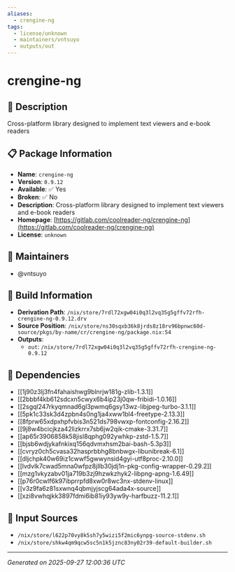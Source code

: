 ```yaml
---
aliases:
  - crengine-ng
tags:
  - license/unknown
  - maintainers/vntsuyo
  - outputs/out
---
```


# crengine-ng

## 📝 Description

Cross-platform library designed to implement text viewers and e-book readers

## 📋 Package Information

- **Name**: `crengine-ng`
- **Version**: `0.9.12`
- **Available**: ✅ Yes
- **Broken**: ✅ No
- **Description**: Cross-platform library designed to implement text viewers and e-book readers
- **Homepage**: [https://gitlab.com/coolreader-ng/crengine-ng](https://gitlab.com/coolreader-ng/crengine-ng)
- **License**: `unknown`
## 👥 Maintainers

- @vntsuyo


## 🔧 Build Information

- **Derivation Path**: `/nix/store/7rdl72xgw04i0q3l2vq35g5gffv72rfh-crengine-ng-0.9.12.drv`
- **Source Position**: `/nix/store/ns30sqxb36k8jrds8z18rv96bpnwc60d-source/pkgs/by-name/cr/crengine-ng/package.nix:54`
- **Outputs**:
  - `out`:  `/nix/store/7rdl72xgw04i0q3l2vq35g5gffv72rfh-crengine-ng-0.9.12`

## 🔗 Dependencies

- [[1j90z3lj3fn4fahaishwg9blnrjw181g-zlib-1.3.1]]
- [[2bbbf4kb612sdcxn5cwyx6b4ip23j0qw-fribidi-1.0.16]]
- [[2sgql247rkyqmnad6gl3pwmq6gsy13wz-libjpeg-turbo-3.1.1]]
- [[5pk1c33sk3d4zpbn4s0ng1ja4xww1bl4-freetype-2.13.3]]
- [[8fprw65xdpxhpfvbis3n521ds798vwxp-fontconfig-2.16.2]]
- [[9j8w4bcicjkza42lizkrrx7sb6jw2qik-cmake-3.31.7]]
- [[ap65r3906858k58jisl8qphg092ywhkp-zstd-1.5.7]]
- [[bjsb6wdjykafnkixq156qdvmxhsm2bai-bash-5.3p3]]
- [[cvryz0ch5cvasa32hasprbbhg8bnbwgx-libunibreak-6.1]]
- [[dljchpk40w69iz1cwwf5gwwynsid4gyi-utf8proc-2.10.0]]
- [[lvdvlk7cwad5mna0wfpz8jllb30jdj1n-pkg-config-wrapper-0.29.2]]
- [[mzg1vkyzabv01ja719b3zj9hzwkzhyk2-libpng-apng-1.6.49]]
- [[p76r0cwlf6k97ibprrpfd8xw0r8wc3nx-stdenv-linux]]
- [[v3z9fa6z81sxwnq4qbmjyjscg64ada4x-source]]
- [[xzi8vwhqjkk3897fdmi6ib81iy93yw9y-harfbuzz-11.2.1]]

## 📁 Input Sources

- `/nix/store/l622p70vy8k5sh7y5wizi5f2mic6ynpg-source-stdenv.sh`
- `/nix/store/shkw4qm9qcw5sc5n1k5jznc83ny02r39-default-builder.sh`

---
*Generated on 2025-09-27 12:00:36 UTC*
